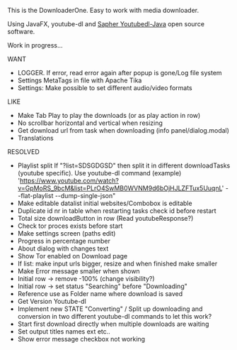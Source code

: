 
This is the DownloaderOne. Easy to work with media downloader.

Using JavaFX, youtube-dl and
[Sapher Youtubedl-Java](https://github.com/sapher/youtubedl-java/ "Named link title") open source software.

Work in progress...

WANT

- LOGGER. If error, read error again after popup is gone/Log file system
- Settings MetaTags in file with Apache Tika
- Settings: Make possible to set different audio/video formats

LIKE
- Make Tab Play to play the downloads (or as play action in row)
- No scrollbar horizontal and vertical when resizing
- Get download url from task when downloading (info panel/dialog.modal)
- Translations

RESOLVED
- Playlist split If "?list=SDSGDGSD" then split it in different downloadTasks (youtube specific). Use youtube-dl command (example) 'https://www.youtube.com/watch?v=GpMoRS_9bcM&list=PLrO4SwMB0WVNM9d6bOjHJLZFTux5UuqnL' --flat-playlist --dump-single-json"
- Make editable datalist initial websites/Combobox is editable
- Duplicate id nr in table when restarting tasks check id before restart
- Total size downloadButton in row (Read youtubeResponse?)
- Check tor proces exists before start
- Make settings screen (paths edit)
- Progress in percentage number
- About dialog with changes text
- Show Tor enabled on Download page
- If list: make input urls bigger, resize and when finished make smaller
- Make Error message smaller when shown
- Initial row -> remove -100% (change visibility?)
- Initial row -> set status "Searching" before "Downloading"
- Reference use as Folder name where download is saved
- Get Version Youtube-dl
- Implement new STATE "Converting" / Split up downloading and conversion in two different youtube-dl commands to let this work?
- Start first download directly when multiple downloads are waiting
- Set output titles names ext etc..
- Show error message checkbox not working

